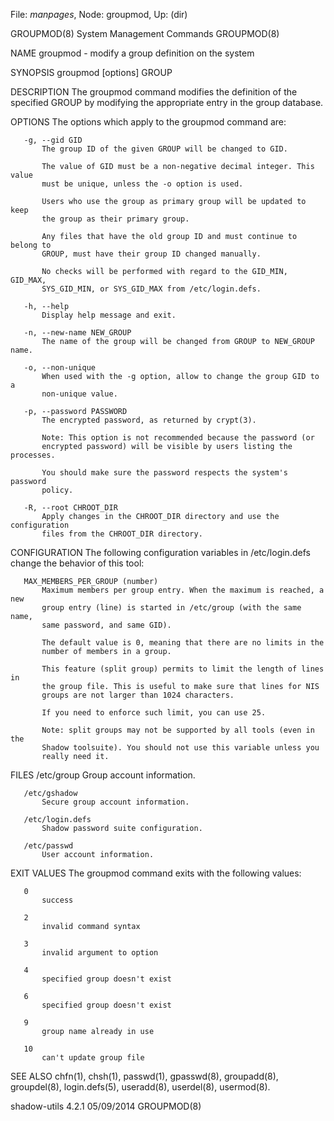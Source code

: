 File: *manpages*,  Node: groupmod,  Up: (dir)

GROUPMOD(8)               System Management Commands               GROUPMOD(8)



NAME
       groupmod - modify a group definition on the system

SYNOPSIS
       groupmod [options] GROUP

DESCRIPTION
       The groupmod command modifies the definition of the specified GROUP by
       modifying the appropriate entry in the group database.

OPTIONS
       The options which apply to the groupmod command are:

       -g, --gid GID
           The group ID of the given GROUP will be changed to GID.

           The value of GID must be a non-negative decimal integer. This value
           must be unique, unless the -o option is used.

           Users who use the group as primary group will be updated to keep
           the group as their primary group.

           Any files that have the old group ID and must continue to belong to
           GROUP, must have their group ID changed manually.

           No checks will be performed with regard to the GID_MIN, GID_MAX,
           SYS_GID_MIN, or SYS_GID_MAX from /etc/login.defs.

       -h, --help
           Display help message and exit.

       -n, --new-name NEW_GROUP
           The name of the group will be changed from GROUP to NEW_GROUP name.

       -o, --non-unique
           When used with the -g option, allow to change the group GID to a
           non-unique value.

       -p, --password PASSWORD
           The encrypted password, as returned by crypt(3).

           Note: This option is not recommended because the password (or
           encrypted password) will be visible by users listing the processes.

           You should make sure the password respects the system's password
           policy.

       -R, --root CHROOT_DIR
           Apply changes in the CHROOT_DIR directory and use the configuration
           files from the CHROOT_DIR directory.

CONFIGURATION
       The following configuration variables in /etc/login.defs change the
       behavior of this tool:

       MAX_MEMBERS_PER_GROUP (number)
           Maximum members per group entry. When the maximum is reached, a new
           group entry (line) is started in /etc/group (with the same name,
           same password, and same GID).

           The default value is 0, meaning that there are no limits in the
           number of members in a group.

           This feature (split group) permits to limit the length of lines in
           the group file. This is useful to make sure that lines for NIS
           groups are not larger than 1024 characters.

           If you need to enforce such limit, you can use 25.

           Note: split groups may not be supported by all tools (even in the
           Shadow toolsuite). You should not use this variable unless you
           really need it.

FILES
       /etc/group
           Group account information.

       /etc/gshadow
           Secure group account information.

       /etc/login.defs
           Shadow password suite configuration.

       /etc/passwd
           User account information.

EXIT VALUES
       The groupmod command exits with the following values:

       0
           success

       2
           invalid command syntax

       3
           invalid argument to option

       4
           specified group doesn't exist

       6
           specified group doesn't exist

       9
           group name already in use

       10
           can't update group file

SEE ALSO
       chfn(1), chsh(1), passwd(1), gpasswd(8), groupadd(8), groupdel(8),
       login.defs(5), useradd(8), userdel(8), usermod(8).



shadow-utils 4.2.1                05/09/2014                       GROUPMOD(8)
